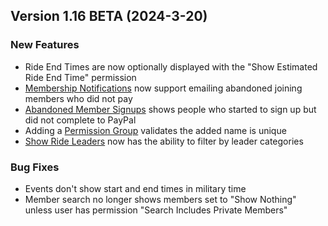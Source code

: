  ## Version 1.16 BETA (2024-3-20)
 ### New Features
 - Ride End Times are now optionally displayed with the "Show Estimated Ride End Time" permission
 - [Membership Notifications](/Membership/Configure/notifications) now support emailing abandoned joining members who did not pay
 - [Abandoned Member Signups](/Membership/Maintenance/audit/abandoned) shows people who started to sign up but did not complete to PayPal
 - Adding a [Permission Group](/Admin/Permission/permissionGroups) validates the added name is unique
 - [Show Ride Leaders](/Leaders/show) now has the ability to filter by leader categories

 ### Bug Fixes
 - Events don't show start and end times in military time
 - Member search no longer shows members set to "Show Nothing" unless user has permission "Search Includes Private Members"
